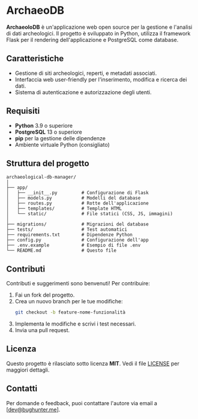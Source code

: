 # ArchaeoDB

**ArchaeoloDB** è un'applicazione web open source per la gestione e l'analisi di dati archeologici. Il progetto è sviluppato in Python, utilizza il framework Flask per il rendering dell'applicazione e PostgreSQL come database.

## Caratteristiche

- Gestione di siti archeologici, reperti, e metadati associati.
- Interfaccia web user-friendly per l'inserimento, modifica e ricerca dei dati.
- Sistema di autenticazione e autorizzazione degli utenti.

## Requisiti

- **Python** 3.9 o superiore
- **PostgreSQL** 13 o superiore
- **pip** per la gestione delle dipendenze
- Ambiente virtuale Python (consigliato)

## Struttura del progetto

```
archaeological-db-manager/
│
├── app/
│   ├── __init__.py         # Configurazione di Flask
│   ├── models.py           # Modelli del database
│   ├── routes.py           # Rotte dell'applicazione
│   ├── templates/          # Template HTML
│   └── static/             # File statici (CSS, JS, immagini)
│
├── migrations/             # Migrazioni del database
├── tests/                  # Test automatici
├── requirements.txt        # Dipendenze Python
├── config.py               # Configurazione dell'app
├── .env.example            # Esempio di file .env
└── README.md               # Questo file
```

## Contributi

Contributi e suggerimenti sono benvenuti! Per contribuire:

1. Fai un fork del progetto.
2. Crea un nuovo branch per le tue modifiche:
   ```bash
   git checkout -b feature-nome-funzionalità
   ```
3. Implementa le modifiche e scrivi i test necessari.
4. Invia una pull request.

## Licenza

Questo progetto è rilasciato sotto licenza **MIT**. Vedi il file [LICENSE](LICENSE) per maggiori dettagli.

## Contatti

Per domande o feedback, puoi contattare l'autore via email a [dev@bughunter.me].
```